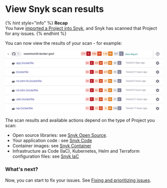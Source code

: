 # View Snyk scan results

{% hint style="info" %}
**Recap**\
You have [imported a Project into Snyk](import-a-project.md), and Snyk has scanned that Project for any issues.
{% endhint %}

You can now view the results of your scan - for example:

![](<../.gitbook/assets/Screenshot 2022-07-26 at 16.19.27.png>)

The scan results and available actions depend on the type of Project you scan:

* Open source libraries: see [Snyk Open Source](../scanning-with-snyk/scan-application-code/snyk-open-source/getting-started-snyk-open-source.md).
* Your application code : see [Snyk Code](../scanning-with-snyk/scan-application-code/snyk-code/getting-started-with-snyk-code/)
* Container images: see [Snyk Container](../scanning-with-snyk/snyk-container/getting-started-snyk-container/)
* Infrastructure as Code (IaC), Kubernetes, Helm and Terraform configuration files: see [Snyk IaC](../scanning-with-snyk/scan-cloud-deployment/snyk-infrastructure-as-code/getting-started-snyk-iac.md)

### What's next?

Now, you can start to fix your issues. See [Fixing and prioritizing issues](broken-reference).
